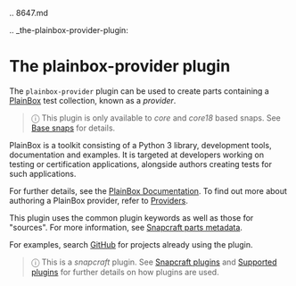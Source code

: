 .. 8647.md

.. _the-plainbox-provider-plugin:

# The plainbox-provider plugin

The `plainbox-provider` plugin can be used to create parts containing a [PlainBox](https://launchpad.net/plainbox) test collection, known as a *provider*.

> ⓘ This plugin is only available to _core_ and _core18_ based snaps. See [Base snaps](base-snaps.md) for details.

PlainBox is a toolkit consisting of a Python 3 library, development tools, documentation and examples. It is targeted at developers working on testing or certification applications, alongside authors creating tests for such applications.

For further details, see the [PlainBox Documentation](https://git.launchpad.net/plainbox/tree/docs). To find out more about authoring a PlainBox provider, refer to [Providers]( https://git.launchpad.net/plainbox/plain/docs/author/providers.rst).

This plugin uses the common plugin keywords as well as those for "sources". For more information, see [Snapcraft parts metadata](snapcraft-parts-metadata.md).

For examples, search [GitHub](https://github.com/search?q=path%3Asnapcraft.yaml+%22plugin%3A+plainbox-provider%22&type=Code) for projects already using the plugin.

> ⓘ  This is a *snapcraft* plugin. See [Snapcraft plugins](snapcraft-plugins.md) and [Supported plugins](supported-plugins.md) for further details on how plugins are used.
